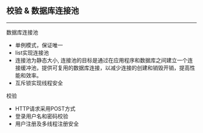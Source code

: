 ## 校验 & 数据库连接池
***
数据库连接池

* 单例模式，保证唯一
* list实现连接池
* 连接池为静态大小, 连接池的目标是通过在应用程序和数据库之间建立一个连接缓冲池，提供可复用的数据库连接，以减少连接的创建和销毁开销，提高性能和效率。
* 互斥锁实现线程安全

校验

* HTTP请求采用POST方式
* 登录用户名和密码校验
* 用户注册及多线程注册安全